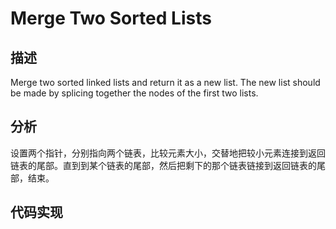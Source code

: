 # Merge Two Sorted Lists
## 描述
Merge two sorted linked lists and return it as a new list. The new list should be made by splicing together the nodes of the first two lists.
## 分析
设置两个指针，分别指向两个链表，比较元素大小，交替地把较小元素连接到返回链表的尾部。直到到某个链表的尾部，然后把剩下的那个链表链接到返回链表的尾部，结束。
## 代码实现

```java
```

